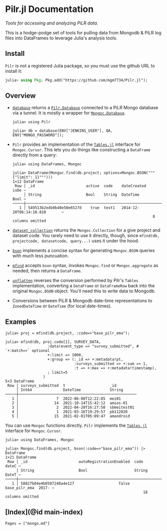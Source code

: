 # Pilr.jl Documentation

*Tools for accessing and analyzing PiLR data.*

This is a hodge-podge set of tools for pulling data from Mongodb & PiLR log files into DataFrames to leverage Julia's analysis tools.

## Install

`Pilr` is not a registered Julia package, so you must use the github URL to install it:

```julia
julia> using Pkg; Pkg.add("https://github.com/mgm7734/Pilr.jl");
```

## Overview

* [`database`](@ref) returns a [`Pilr.Database`](@ref) connected to a PiLR Mongo database via a tunnel. 
  It is mostly a wrapper for [`Mongoc.Database`](https://felipenoris.github.io/Mongoc.jl/stable/api/#Database).
  ```jldoctest test
  julia> using Pilr

  julia> db = database(ENV["JENKINS_USER"], QA, ENV["MONGO_PASSWORD"]);
  ```

* `Pilr` provides an implementation of the [`Tables.jl`](https://tables.juliadata.org/stable/) interface for `Mongoc.Cursor`.
  This lets you do things like constructing a `DataFrame` directly from a query:
  ```jldoctest test
  julia> using DataFrames, Mongoc

  julia> DataFrame(Mongoc.find(db.project; options=Mongoc.BSON("""{"limit": 1}""")))
  1×12 DataFrame
   Row │ _id                       active  code    dateCreated              isDe ⋯
       │ String                    Bool    String  DateTime                 Bool ⋯
  ─────┼──────────────────────────────────────────────────────────────────────────
     1 │ 549513b2e4b0b40e50e6527d    true  test1   2014-12-20T06:14:10.810       ⋯
                                                                 8 columns omitted
  ```

* [`dataset_collection`](@ref) returns the `Mongoc.Collection` for a give project and dataset code. You rarely
  need to use it directly, though, since `mfind(db, projectcode, datasetcode, query...)` uses it under the hood.

* [`bson`](@ref) implements a concise syntax for generating `Mongoc.BSON` queries with much less puncuation.

* [`mfind`](@ref) accepts `bson` syntax, invokes `Mongoc.find` or `Mongoc.aggregate` as needed,  then returns a `DataFrame`.

* [`unflatten`](@ref) reverses the conversion performed by Pilr's `Tables` implementation, converting a `DataFrame` or `DataFrameRow` 
  back into the original `Mongoc.BSON` object. You'll need this to write data to Mongodb.

* Conversions between PiLR & Mongodb date-time representations to `ZonedDateTime` or `DateTime` (for local date-times).

## Examples

```jldoctest test
julia> proj = mfind(db.project, :code=>"base_pilr_ema");

julia> mfind(db, proj.code[1], SURVEY_DATA,
                   :data!event_type => "survey_submitted", # `+:match=>` optional
                   +:limit => 1000,
                   +:group => (:_id => +:metadata!pt,
                               :surveys_submitted => +:sum => 1,
                               :t => +:max => +:metadata!timestamp),
                   ; limit=5
                 )
5×3 DataFrame
 Row │ surveys_submitted  t                    _id         
     │ Int64              DateTime             String      
─────┼─────────────────────────────────────────────────────
   1 │                 7  2022-06-08T12:22:05  mei01
   2 │                14  2021-10-14T15:42:12  amios-01
   3 │                 2  2022-04-20T16:27:50  sbmeitest01
   4 │                 1  2021-03-16T19:29:57  pb112020
   5 │                15  2021-02-01T05:09:47  amandroid
```

You can use `Mongoc` functions directly. 
`Pilr` implements the [`Tables.jl`](https://tables.juliadata.org/stable/) interface for `Mongoc.Cursor`.

```jldoctest test
julia> using DataFrames, Mongoc

julia> Mongoc.find(db.project, bson(:code=>"base_pilr_ema")) |> DataFrame
1×21 DataFrame
 Row │ _id                       autoRegistrationEnabled  code           dateC ⋯
     │ String                    Bool                     String         DateT ⋯
─────┼──────────────────────────────────────────────────────────────────────────
   1 │ 58827b04e4b0507240a4e127                    false  base_pilr_ema  2017- ⋯
                                                              18 columns omitted
```

## [Index](@id main-index)

```@index
Pages = ["mongo.md"]
```
